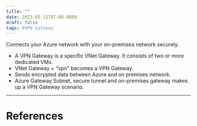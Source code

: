 ```yaml
---
title: ""
date: 2023-05-11T07:06-0800
draft: false
tags: #VPN Gateway
---
```


Connects your Azure network with your on-premises network securely.

- A VPN Gateway is a specific VNet Gateway. It consists of two or more dedicated VMs.
- VNet Gateway + “vpn” becomes a VPN Gateway.
- Sends encrypted data between Azure and on premises network.
- Azure Gateway Subnet, secure tunnel and on-premises gateway makes up a VPN Gateway scenario.

---
# References
